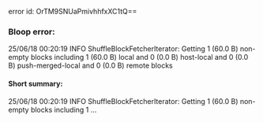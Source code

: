 error id: OrTM9SNUaPmivhhfxXC1tQ==
### Bloop error:

25/06/18 00:20:19 INFO ShuffleBlockFetcherIterator: Getting 1 (60.0 B) non-empty blocks including 1 (60.0 B) local and 0 (0.0 B) host-local and 0 (0.0 B) push-merged-local and 0 (0.0 B) remote blocks
#### Short summary: 

25/06/18 00:20:19 INFO ShuffleBlockFetcherIterator: Getting 1 (60.0 B) non-empty blocks including 1 ...